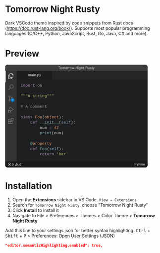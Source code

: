 # Tomorrow Night Rusty 

Dark VSCode theme inspired by code snippets from Rust docs (https://doc.rust-lang.org/book/). Supports most popular programming languages (C/C++, Python, JavaScript, Rust, Go, Java, C# and more).

# Preview
![Theme Screenshot](assets/images/preview.png)

# Installation

1. Open the **Extensions** sidebar in VS Code. `View → Extensions`
1. Search for `Tomorrow Night Rusty`, choose "Tomorrow Night Rusty"
1. Click **Install** to install it
1. Navigate to File > Preferences > Themes > Color Theme > **Tomorrow Night Rusty**

Add this line to your settings.json for better syntax highlighting: <kbd>Ctrl</kbd> + <kbd>Shift</kbd> + <kbd>P</kbd> > Preferences: Open User Settings (JSON)

```json
"editor.semanticHighlighting.enabled": true,
```